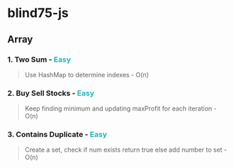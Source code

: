 # blind75-js

## Array

### 1. Two Sum - <span style="color: #1cb8b8"> Easy </span>

> Use HashMap to determine indexes - O(n)

### 2. Buy Sell Stocks - <span style="color: #1cb8b8"> Easy </span>

> Keep finding minimum and updating maxProfit for each iteration - O(n)

### 3. Contains Duplicate - <span style="color: #1cb8b8"> Easy </span>

> Create a set, check if num exists return true else add number to set - O(n)
